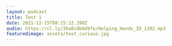 ```yaml
---
layout: podcast
title: Test 1
date: 2021-12-15T08:15:12.398Z
audio: https://cl.ly/3ba8c8b8d9fe/Helping_Hands_ID_1202.mp3
featuredimage: assets/test_curious.jpg
---
```

